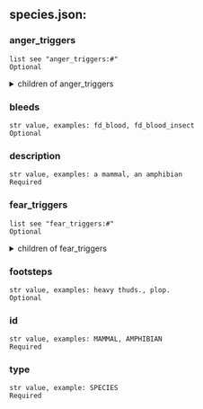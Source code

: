 
## species.json:

### anger_triggers 
 ```
 list see "anger_triggers:#"
 Optional 
```

 <details> 
 <summary> children of anger_triggers </summary> 

 ### anger_triggers:# 

 ```
 str value, example: FRIEND_DIED
 Required 
```



 </details>
</summary>


 </details>
</summary>

 ### bleeds 

 ```
 str value, examples: fd_blood, fd_blood_insect
 Optional 
```


 ### description 

 ```
 str value, examples: a mammal, an amphibian
 Required 
```


 ### fear_triggers 

 ```
 list see "fear_triggers:#"
 Optional 
```


 <details> 
 <summary> children of fear_triggers </summary> 

 ### fear_triggers:# 

 ```
 str value, examples: HURT, FIRE
 Required 
```



 </details>
</summary>


 </details>
</summary>

 ### footsteps 

 ```
 str value, examples: heavy thuds., plop.
 Optional 
```


 ### id 

 ```
 str value, examples: MAMMAL, AMPHIBIAN
 Required 
```


 ### type 

 ```
 str value, example: SPECIES
 Required 
```


